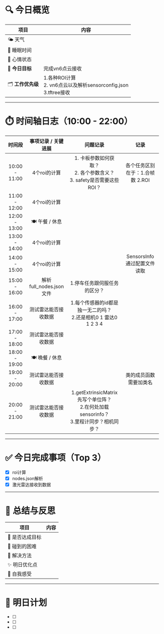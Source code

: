 # 🔍 今日概览

| 项目            | 内容                                                        |
| ------------- | --------------------------------------------------------- |
| 🌤️ 天气        |                                                           |
| 🛌 睡眠时间       |                                                           |
| 💬 心情状态       |                                                           |
| 🎯 **今日目标**   | 完成vn6点云接收                                                 |
| 🗂️ **工作优先级** | 1.各种ROI计算 <br>2. vn6点云以及解析sensorconfig.json<br>3.tftree接收 |

---

# ⏱️ 时间轴日志（10:00 - 22:00）

|      时间段      |     事项记录 / 关键进展     |                                问题记录                                |          记录          |
| :-----------: | :-----------------: | :----------------------------------------------------------------: | :------------------: |
| 10:00 - 11:00 |      4个roi的计算       |         1. 卡板参数如何获取？<br>2. 各个参数含义？<br>3. safety是否需要这些ROI？          | 各个任务区别在于：1.合帧数 2.ROI |
| 11:00 - 12:00 |      4个roi的计算       |                                                                    |                      |
| 12:00 - 13:00 |     🍽️ 午餐 / 休息     |                                                                    |                      |
| 13:00 - 14:00 |      4个roi的计算       |                                                                    |                      |
| 14:00 - 15:00 |      4个roi的计算       |                                                                    | SensorsInfo通过配置文件读取  |
| 15:00 - 16:00 | 解析full_nodes.json文件 |                          1.停车任务跟伺服任务的区分？                           |                      |
| 16:00 - 17:00 |     测试雷达能否接收数据      |            1.每个传感器的id都是独一无二的吗？<br>2.还是相机0 1 雷达0 1 2 3 4            |                      |
| 17:00 - 18:00 |     测试雷达能否接收数据      |                                                                    |                      |
| 18:00 - 19:00 |     🍽️ 晚餐 / 休息     |                                                                    |                      |
| 19:00 - 20:00 |     测试雷达能否接收数据      |                                                                    |     类的成员函数需要加类名      |
| 20:00 - 21:00 |     测试雷达能否接收数据      | 1.getExtrinsicMatrix先写个单位阵？<br>2.在何处加载sensorinfo？<br>3.里程计同步？相机同步？ |                      |

---
# ✅ 今日完成事项（Top 3）

- [x] roi计算
- [x] nodes.json解析
- [x] 激光雷达接收到数据

---

# 🧠 总结与反思

| 项目        | 内容  |
| --------- | --- |
| 🎯 是否达成目标 |     |
| 🧱 碰到的困难  |     |
| 🧰 解决方法   |     |
| ✨ 明日优化点   |     |
| 💭 自我感受   |     |

---

# 📌 明日计划

- [ ] 
- [ ] 
- [ ] 
